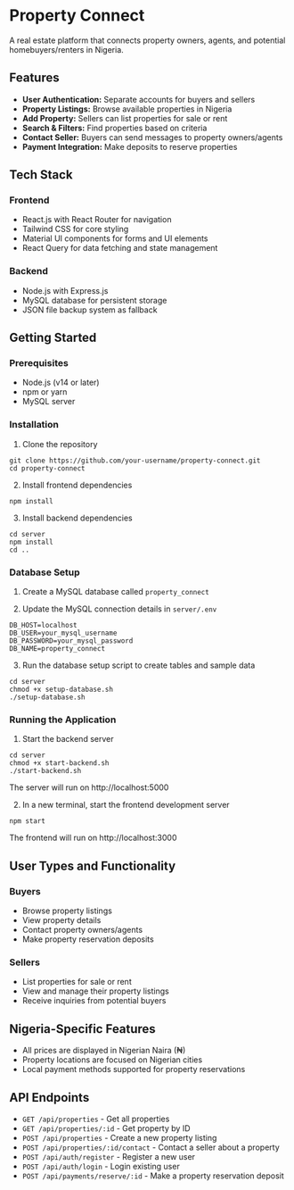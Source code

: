
# Property Connect

A real estate platform that connects property owners, agents, and potential homebuyers/renters in Nigeria.

## Features

- **User Authentication:** Separate accounts for buyers and sellers
- **Property Listings:** Browse available properties in Nigeria
- **Add Property:** Sellers can list properties for sale or rent
- **Search & Filters:** Find properties based on criteria
- **Contact Seller:** Buyers can send messages to property owners/agents
- **Payment Integration:** Make deposits to reserve properties

## Tech Stack

### Frontend
- React.js with React Router for navigation
- Tailwind CSS for core styling
- Material UI components for forms and UI elements
- React Query for data fetching and state management

### Backend
- Node.js with Express.js
- MySQL database for persistent storage
- JSON file backup system as fallback

## Getting Started

### Prerequisites
- Node.js (v14 or later)
- npm or yarn
- MySQL server

### Installation

1. Clone the repository
```
git clone https://github.com/your-username/property-connect.git
cd property-connect
```

2. Install frontend dependencies
```
npm install
```

3. Install backend dependencies
```
cd server
npm install
cd ..
```

### Database Setup

1. Create a MySQL database called `property_connect`

2. Update the MySQL connection details in `server/.env`
```
DB_HOST=localhost
DB_USER=your_mysql_username
DB_PASSWORD=your_mysql_password
DB_NAME=property_connect
```

3. Run the database setup script to create tables and sample data
```
cd server
chmod +x setup-database.sh
./setup-database.sh
```

### Running the Application

1. Start the backend server
```
cd server
chmod +x start-backend.sh
./start-backend.sh
```

The server will run on http://localhost:5000

2. In a new terminal, start the frontend development server
```
npm start
```

The frontend will run on http://localhost:3000

## User Types and Functionality

### Buyers
- Browse property listings
- View property details
- Contact property owners/agents
- Make property reservation deposits

### Sellers
- List properties for sale or rent
- View and manage their property listings
- Receive inquiries from potential buyers

## Nigeria-Specific Features

- All prices are displayed in Nigerian Naira (₦)
- Property locations are focused on Nigerian cities
- Local payment methods supported for property reservations

## API Endpoints

- `GET /api/properties` - Get all properties
- `GET /api/properties/:id` - Get property by ID
- `POST /api/properties` - Create a new property listing
- `POST /api/properties/:id/contact` - Contact a seller about a property
- `POST /api/auth/register` - Register a new user
- `POST /api/auth/login` - Login existing user
- `POST /api/payments/reserve/:id` - Make a property reservation deposit
